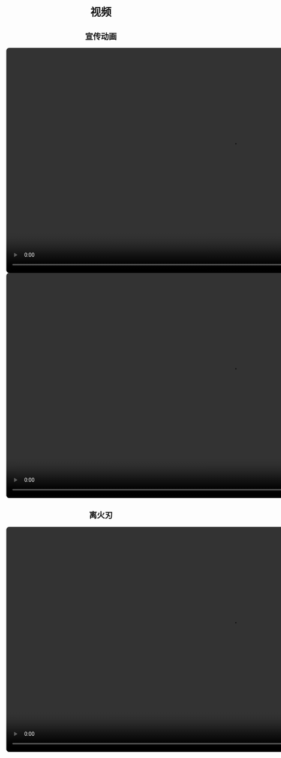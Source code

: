 <style>
video{
    border-radius:8px;
}
</style>
<div align=center>

# 视频
## 宣传动画
<video muted="muted" autoplay="true" loop="loop"  src="/videos/kv-video.webm" width="1200"></video>
<video muted="muted" autoplay="true" loop="loop"  src="https://static.vaeal.com/valfans/kv-bgvideo.mpeg" width="1200"></video>

## 离火刃
<video muted="muted" autoplay="true" loop="loop"  src="https://static.vaeal.com/valfans/sec5-vd1.mpeg" width="1200"></video>
</div>
